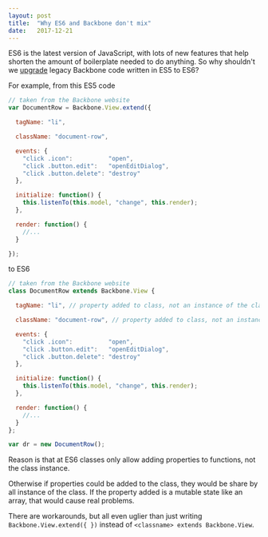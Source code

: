```yaml
---
layout: post
title:  "Why ES6 and Backbone don't mix"
date:   2017-12-21
---
```


ES6 is the latest version of JavaScript, with lots of new features that help shorten the amount of boilerplate needed to do anything. So why shouldn't we [upgrade](https://benmccormick.org/2015/04/07/es6-classes-and-backbone-js/) legacy Backbone code written in ES5 to ES6?

For example, from this ES5 code
```js
// taken from the Backbone website
var DocumentRow = Backbone.View.extend({

  tagName: "li",

  className: "document-row",

  events: {
    "click .icon":          "open",
    "click .button.edit":   "openEditDialog",
    "click .button.delete": "destroy"
  },

  initialize: function() {
    this.listenTo(this.model, "change", this.render);
  },

  render: function() {
    //...
  }

});
```

to ES6

```js
// taken from the Backbone website
class DocumentRow extends Backbone.View {

  tagName: "li", // property added to class, not an instance of the class

  className: "document-row", // property added to class, not an instance of the class

  events: {
    "click .icon":          "open",
    "click .button.edit":   "openEditDialog",
    "click .button.delete": "destroy"
  },

  initialize: function() {
    this.listenTo(this.model, "change", this.render);
  },

  render: function() {
    //...
  }
};

var dr = new DocumentRow();
```

Reason is that at ES6 classes only allow adding properties to functions, not the class instance.

Otherwise if properties could be added to the class, 
they would be share by all instance of the class.
If the property added is a mutable state like an array,
that would cause real problems.

There are workarounds, but all even uglier than just writing `Backbone.View.extend({ })`
instead of `<classname> extends Backbone.View`.


